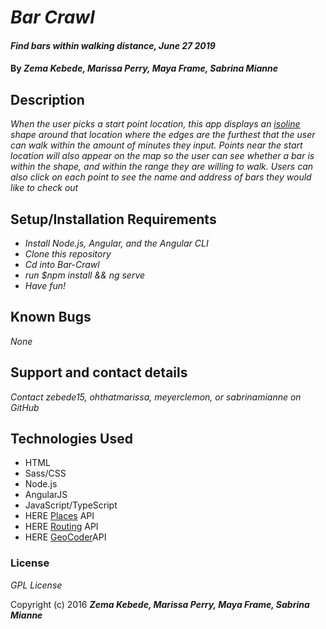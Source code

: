 # _Bar Crawl_

#### _Find bars within walking distance, June 27 2019_

#### By _**Zema Kebede, Marissa Perry, Maya Frame, Sabrina Mianne**_

## Description

_When the user picks a start point location, this app displays an [isoline](https://simple.wikipedia.org/wiki/Contour_line) shape around that location where the edges are the furthest that the user can walk within the amount of minutes they input. Points near the start location will also appear on the map so the user can see whether a bar is within the shape, and within the range they are willing to walk. Users can also click on each point to see the name and address of bars they would like to check out_

## Setup/Installation Requirements
* _Install Node.js, Angular, and the Angular CLI_
* _Clone this repository_
* _Cd into Bar-Crawl_
* _run $npm install && ng serve_
* _Have fun!_

## Known Bugs

_None_

## Support and contact details

_Contact zebede15, ohthatmarissa, meyerclemon, or sabrinamianne on GitHub_

## Technologies Used

* HTML
* Sass/CSS
* Node.js
* AngularJS
* JavaScript/TypeScript
* HERE [Places](https://developer.here.com/documentation/places/topics/quick-start-find-text-string.html) API
* HERE [Routing](https://developer.here.com/documentation/routing/topics/request-a-simple-route.html) API
* HERE [GeoCoder](https://developer.here.com/documentation/geocoder/topics/what-is.html)API



### License

*GPL License*

Copyright (c) 2016 **_Zema Kebede, Marissa Perry, Maya Frame, Sabrina Mianne_**
